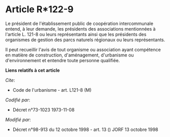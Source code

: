 # Article R*122-9

Le président de l'établissement public de coopération intercommunale entend, à leur demande, les présidents des associations
mentionnées à l'article L. 121-8 ou leurs représentants ainsi que les présidents des organismes de gestion des parcs naturels
régionaux ou leurs représentants.

Il peut recueillir l'avis de tout organisme ou association ayant compétence en matière de construction, d'aménagement,
d'urbanisme ou d'environnement et entendre toute personne qualifiée.

**Liens relatifs à cet article**

_Cite_:

  - Code de l'urbanisme - art. L121-8 (M)

_Codifié par_:

  - Décret n°73-1023 1973-11-08

_Modifié par_:

  - Décret n°98-913 du 12 octobre 1998 - art. 13 () JORF 13 octobre 1998
